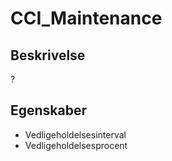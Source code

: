 # CCI_Maintenance

## Beskrivelse

?

## Egenskaber

- Vedligeholdelsesinterval
- Vedligeholdelsesprocent
